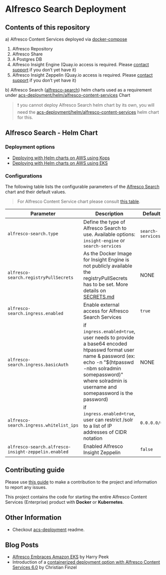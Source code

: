 # Alfresco Search Deployment

## Contents of this repository
a) Alfresco Content Services deployed via [docker-compose](docker-compose/docker-compose.yml)
1. Alfresco Repository
2. Alfresco Share
3. A Postgres DB  
4. Alfresco Insight Engine (Quay.io access is required. Please [contact support](http://support.alfresco.com/) if you don’t yet have it)
5. Alfresco Insight Zeppelin (Quay.io access is required. Please [contact support](http://support.alfresco.com/) if you don’t yet have it)

b) Alfresco Search ([alfresco-search](./helm/alfresco-search)) helm charts used as a requirement under [acs-deployment/helm/alfresco-content-services](https://github.com/Alfresco/acs-deployment/tree/master/helm/alfresco-content-services) Chart

>:exclamation: you cannot deploy Alfresco Search helm chart by its own, you will need the [acs-deployment/helm/alfresco-content-services](https://github.com/Alfresco/acs-deployment/tree/master/helm/alfresco-content-services) helm chart for this.


## Alfresco Search - Helm Chart

### Deployment options
* [Deploying with Helm charts on AWS using Kops](https://github.com/Alfresco/acs-deployment/tree/master/docs/helm-deployment-aws_kops.md)
* [Deploying with Helm charts on AWS using EKS](https://github.com/Alfresco/acs-deployment/tree/master/docs/helm-deployment-aws_eks.md)

### Configurations

The following table lists the configurable parameters of the [Alfresco Search](./helm/alfresco-search) chart and their default values. 

>For Alfresco Content Service chart please consult [this table](https://github.com/Alfresco/acs-deployment/blob/master/helm/alfresco-content-services/README.md#configuration).

Parameter | Description | Default
--- | --- | ---
`alfresco-search.type` | Define the type of Alfresco Search to use. Available options: `insight-engine` or `search-services` | `search-services`
`alfresco-search.registryPullSecrets` | As the Docker Image for Insight Engine is not publicly available the registryPullSecrets has to be set. More details on [SECRETS.md](https://github.com/Alfresco/alfresco-anaxes-shipyard/blob/master/SECRETS.md) | NONE  
`alfresco-search.ingress.enabled` | Enable external access for Alfresco Search Services | `true`
`alfresco-search.ingress.basicAuth` | if `ingress.enabled=true`, user needs to provide a base64 encoded htpasswd format user name & password (ex: echo -n "$(htpasswd -nbm solradmin somepassword)" where solradmin is username and somepassword is the password) | NONE
`alfresco-search.ingress.whitelist_ips` | if `ingress.enabled=true`, user can restrict /solr to a list of IP addresses of CIDR notation | `0.0.0.0/0`
`alfresco-search.alfresco-insight-zeppelin.enabled` | Enabled Alfresco Insight Zeppelin | `false`

## Contributing guide
Please use [this guide](CONTRIBUTING.md) to make a contribution to the project and information to report any issues.

This project contains the code for starting the entire Alfresco Content Services (Enterprise) product with **Docker** or **Kubernetes**.

## Other Information
* Checkout [acs-deployment](https://github.com/Alfresco/acs-deployment/blob/master/README.md#other-information) readme.

## Blog Posts
* [Alfresco Embraces Amazon EKS](https://www.alfresco.com/blogs/alfresco-embraces-amazon-eks/) by Harry Peek
* Introduction of a [containerized deployment option with Alfresco Content Services 6.0](https://community.alfresco.com/community/ecm/blog/2018/07/11/alfresco-content-services-60-now-available) by Christian Finzel